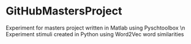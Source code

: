 # GitHubMastersProject
Experiment for masters project written in Matlab using Pyschtoolbox \n
Experiment stimuli created in Python using Word2Vec word similarities
